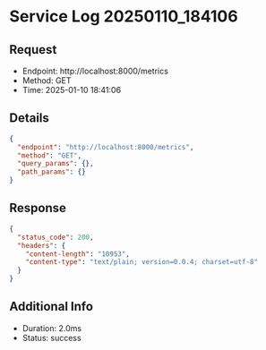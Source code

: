 # Service Log 20250110_184106

## Request
- Endpoint: http://localhost:8000/metrics
- Method: GET
- Time: 2025-01-10 18:41:06

## Details
```json
{
  "endpoint": "http://localhost:8000/metrics",
  "method": "GET",
  "query_params": {},
  "path_params": {}
}
```

## Response
```json
{
  "status_code": 200,
  "headers": {
    "content-length": "10953",
    "content-type": "text/plain; version=0.0.4; charset=utf-8"
  }
}
```

## Additional Info
- Duration: 2.0ms
- Status: success
